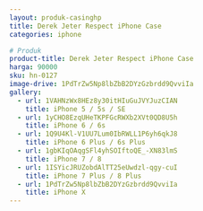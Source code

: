 ```yaml
---
layout: produk-casinghp
title: Derek Jeter Respect iPhone Case
categories: iphone

# Produk
product-title: Derek Jeter Respect iPhone Case
harga: 90000
sku: hn-0127
image-drive: 1PdTrZw5Np8lbZbB2DYzGzbrdd9QvviIa
gallery:
  - url: 1VAHNzWx8HEz8y30itHIuGuJVYJuzCIAN
    title: iPhone 5 / 5s / SE
  - url: 1yCHO8EzqUHeTKPFGcRWXb2XVt0QD8U5h
    title: iPhone 6 / 6s
  - url: 1Q9U4Kl-V1UU7Lum0IbRWLL1P6yh6qkJ8
    title: iPhone 6 Plus / 6s Plus
  - url: 1gbKIqOAqgSFl4yhSOIftoQE_-XN83lmS
    title: iPhone 7 / 8
  - url: 1ISYicJRUZobdAlTT25eUwdzl-qgy-cuI
    title: iPhone 7 Plus / 8 Plus
  - url: 1PdTrZw5Np8lbZbB2DYzGzbrdd9QvviIa
    title: iPhone X
---
```

